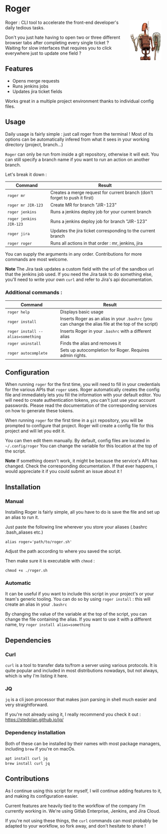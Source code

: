 # Roger
<img src="images/roger.png" height="130" align="right" style="padding-left:30px">

Roger : CLI tool to accelerate the front-end developer's daily tedious tasks.

Don't you just hate having to open two or three different browser tabs after completing every single ticket ? Waiting for slow interfaces that requires you to click everywhere just to update one field ?


## Features

- Opens merge requests
- Runs jenkins jobs
- Updates jira ticket fields

Works great in a multiple project environment thanks to individual config files.


## Usage

Daily usage is fairly simple : just call roger from the terminal !
Most of its options can be automatically infered from what it sees in your working directory (project, branch...)

`Roger` can only be run from inside a git repository, otherwise it will exit.
You can still specify a branch name if you want to run an action on another branch.

Let's break it down :

|Command|Result|
|-|-|
|`roger mr`|Creates a merge request for current branch (don't forget to push it first)|
|`roger mr JIR-123`|Create MR for branch "JIR-123"|
|`roger jenkins`|Runs a jenkins deploy job for your current branch|
|`roger jenkins JIR-123`|Runs a jenkins deploy job for branch "JIR-123"|
|`roger jira`|Updates the jira ticket corresponding to the current branch|
|`roger roger`|Runs all actions in that order : mr, jenkins, jira|

You can supply the arguments in any order.
Contributions for more commands are most welcome.

__Note__ The Jira task updates a custom field with the url of the sandbox url that the jenkins job used. If you need the Jira task to do something else, you'll need to write your own `curl` and refer to Jira's api documentation.

### Additional commands :

|Command|Result|
|-|-|
|`roger help`|Displays basic usage|
|`roger install`|Inserts Roger as an alias in your `.bashrc` (you can change the alias file at the top of the script)|
|`roger install --alias=something`|Inserts Roger in your `.bashrc` with a different alias|
|`roger uninstall`|Finds the alias and removes it|
|`roger autocomplete`|Sets up autocompletion for Roger. Requires admin rights.|



## Configuration

When running `roger` for the first time, you will need to fill in your credentials for the various APIs that `roger` uses.
Roger automatically creates the config file and immediately lets you fill the information with your default editor.
You will need to create authentication tokens, you can't just use your account passwords.
Please read the documentation of the corresponding services on how to generate these tokens.

When running `roger` for the first time in a `git` repository, you will be prompted to configure that project.
Roger will create a config file for this project and will let you edit it.

You can then edit them manually. By default, config files are located in `~/.config/roger`
You can change the variable for this location at the top of the script.


__Note__
If something doesn't work, it might be because the service's API has changed. Check the corresponding documentation.
If that ever happens, I would appreciate it if you could submit an issue about it !


## Installation

### Manual

Installing Roger is fairly simple, all you have to do is save the file and set up an alias to run it.

Just paste the following line wherever you store your aliases (.bashrc .bash_aliases etc.)
```shell
alias roger='path/to/roger.sh'
```
Adjust the path according to where you saved the script.

Then make sure it is executable with `chmod` :
```shell
chmod +x ./roger.sh
```

### Automatic

It can be useful if you want to include this script in your project's or your team's generic tooling.
You can do so by using `roger install` : this will create an alias in your `.bashrc`

By changing the value of the variable at the top of the script, you can change the file containing the alias.
If you want to use it with a different name, try `roger install alias=something`


## Dependencies

### Curl
`curl` is a tool to transfer data to/from a server using various protocols.
It is quite popular and included in most distributions nowadays, but not always, which is why I'm listing it here.

### JQ
`jq` is a cli json processor that makes json parsing in shell much easier and very straightforward.

If you're not already using it, I really recommend you check it out : https://stedolan.github.io/jq/

### Dependency installation
Both of these can be installed by their names with most package managers, including `brew` if you're on macOs.
```shell
apt install curl jq
brew install curl jq
```


## Contributions

As I continue using this script for myself, I will continue adding features to it, and making its configuration easier.

Current features are heavily tied to the workflow of the company I'm currently working in.
We're using Gitlab Enterprise, Jenkins, and Jira Cloud.

If you're not using these things, the `curl` commands can most probably be adapted to your workflow, so fork away, and don't hesitate to share !
